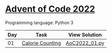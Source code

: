 # [Advent of Code 2022](https://adventofcode.com/2022/about)

Programming language: Python 3

| Day | Task                                                                     | View Solution                   |
| --- | ------------------------------------------------------------------------ | ------------------------------- |
| 01  | [Calorie Counting](https://adventofcode.com/2022/day/1)                  | [AoC2022_01.py](/AoC2022_01.py) |
<!---
| 02  | [?](https://adventofcode.com/2022/day/2)                                  | [AoC2022_02.py](/AoC2022_02.py) |
| 03  | [?](https://adventofcode.com/2022/day/3)                                  | [AoC2022_03.py](/AoC2022_03.py) |
| 04  | [?](https://adventofcode.com/2022/day/4)                                  | [AoC2022_04.py](/AoC2022_04.py) |
| 05  | [?](https://adventofcode.com/2022/day/5)                                  | [AoC2022_05.py](/AoC2022_05.py) |
| 06  | [?](https://adventofcode.com/2022/day/6)                                  | [AoC2022_06.py](/AoC2022_06.py) |
| 07  | [?](https://adventofcode.com/2022/day/7)                                  | [AoC2022_07.py](/AoC2022_07.py) |
| 08  | [?](https://adventofcode.com/2022/day/8)                                  | [AoC2022_08.py](/AoC2022_08.py) |
| 09  | [?](https://adventofcode.com/2022/day/9)                                  | [AoC2022_09.py](/AoC2022_09.py) |
| 10  | [?](https://adventofcode.com/2022/day/10)                                 | [AoC2022_10.py](/AoC2022_10.py) |
| 11  | [?](https://adventofcode.com/2022/day/11)                                 | [AoC2022_11.py](/AoC2022_11.py) |
| 12  | [?](https://adventofcode.com/2022/day/12)                                 | [AoC2022_12.py](/AoC2022_12.py) |
| 13  | [?](https://adventofcode.com/2022/day/13)                                 | [AoC2022_13.py](/AoC2022_13.py) |
| 14  | [?](https://adventofcode.com/2022/day/14)                                 | [AoC2022_14.py](/AoC2022_14.py) |
| 15  | [?](https://adventofcode.com/2022/day/15)                                 | [AoC2022_15.py](/AoC2022_15.py) |
| 16  | [?](https://adventofcode.com/2022/day/16)                                 | [AoC2022_16.py](/AoC2022_16.py) |
| 17  | [?](https://adventofcode.com/2022/day/17)                                 | [AoC2022_17.py](/AoC2022_17.py) |
| 18  | [?](https://adventofcode.com/2022/day/18)                                 | [AoC2022_18.py](/AoC2022_18.py) |
| 20  | [?](https://adventofcode.com/2022/day/20)                                 | [AoC2022_20.py](/AoC2022_20.py) |
| 21  | [?](https://adventofcode.com/2022/day/21)                                 | [AoC2022_21.py](/AoC2022_21.py) |
| 22  | [?](https://adventofcode.com/2022/day/22)                                 | [AoC2022_22.py](/AoC2022_22.py) |
--->